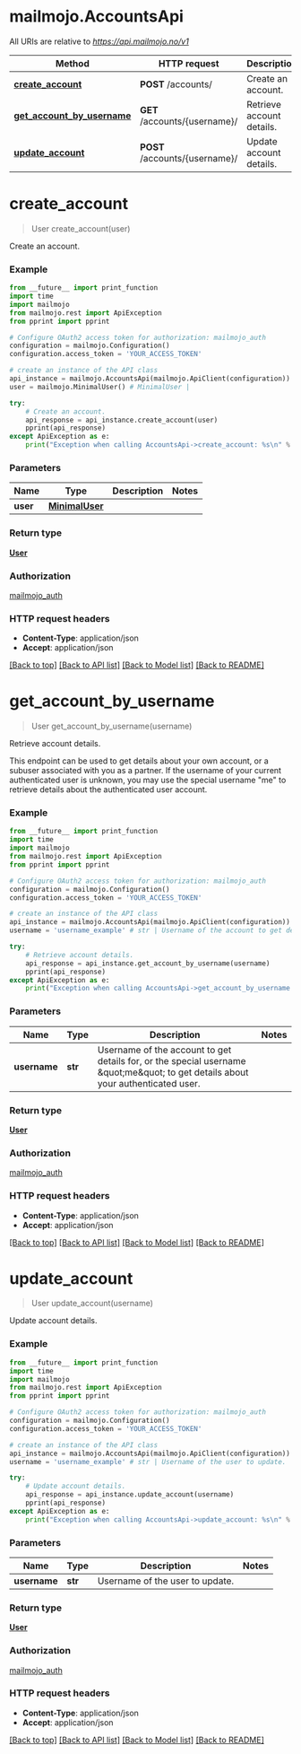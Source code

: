 # mailmojo.AccountsApi

All URIs are relative to *https://api.mailmojo.no/v1*

Method | HTTP request | Description
------------- | ------------- | -------------
[**create_account**](AccountsApi.md#create_account) | **POST** /accounts/ | Create an account.
[**get_account_by_username**](AccountsApi.md#get_account_by_username) | **GET** /accounts/{username}/ | Retrieve account details.
[**update_account**](AccountsApi.md#update_account) | **POST** /accounts/{username}/ | Update account details.


# **create_account**
> User create_account(user)

Create an account.

### Example
```python
from __future__ import print_function
import time
import mailmojo
from mailmojo.rest import ApiException
from pprint import pprint

# Configure OAuth2 access token for authorization: mailmojo_auth
configuration = mailmojo.Configuration()
configuration.access_token = 'YOUR_ACCESS_TOKEN'

# create an instance of the API class
api_instance = mailmojo.AccountsApi(mailmojo.ApiClient(configuration))
user = mailmojo.MinimalUser() # MinimalUser | 

try:
    # Create an account.
    api_response = api_instance.create_account(user)
    pprint(api_response)
except ApiException as e:
    print("Exception when calling AccountsApi->create_account: %s\n" % e)
```

### Parameters

Name | Type | Description  | Notes
------------- | ------------- | ------------- | -------------
 **user** | [**MinimalUser**](MinimalUser.md)|  | 

### Return type

[**User**](User.md)

### Authorization

[mailmojo_auth](../README.md#mailmojo_auth)

### HTTP request headers

 - **Content-Type**: application/json
 - **Accept**: application/json

[[Back to top]](#) [[Back to API list]](../README.md#documentation-for-api-endpoints) [[Back to Model list]](../README.md#documentation-for-models) [[Back to README]](../README.md)

# **get_account_by_username**
> User get_account_by_username(username)

Retrieve account details.

This endpoint can be used to get details about your own account, or a subuser associated with you as a partner. If the username of your current authenticated user is unknown, you may use the special username \"me\" to retrieve details about the authenticated user account. 

### Example
```python
from __future__ import print_function
import time
import mailmojo
from mailmojo.rest import ApiException
from pprint import pprint

# Configure OAuth2 access token for authorization: mailmojo_auth
configuration = mailmojo.Configuration()
configuration.access_token = 'YOUR_ACCESS_TOKEN'

# create an instance of the API class
api_instance = mailmojo.AccountsApi(mailmojo.ApiClient(configuration))
username = 'username_example' # str | Username of the account to get details for, or the special username \"me\" to get details about your authenticated user. 

try:
    # Retrieve account details.
    api_response = api_instance.get_account_by_username(username)
    pprint(api_response)
except ApiException as e:
    print("Exception when calling AccountsApi->get_account_by_username: %s\n" % e)
```

### Parameters

Name | Type | Description  | Notes
------------- | ------------- | ------------- | -------------
 **username** | **str**| Username of the account to get details for, or the special username \&quot;me\&quot; to get details about your authenticated user.  | 

### Return type

[**User**](User.md)

### Authorization

[mailmojo_auth](../README.md#mailmojo_auth)

### HTTP request headers

 - **Content-Type**: application/json
 - **Accept**: application/json

[[Back to top]](#) [[Back to API list]](../README.md#documentation-for-api-endpoints) [[Back to Model list]](../README.md#documentation-for-models) [[Back to README]](../README.md)

# **update_account**
> User update_account(username)

Update account details.

### Example
```python
from __future__ import print_function
import time
import mailmojo
from mailmojo.rest import ApiException
from pprint import pprint

# Configure OAuth2 access token for authorization: mailmojo_auth
configuration = mailmojo.Configuration()
configuration.access_token = 'YOUR_ACCESS_TOKEN'

# create an instance of the API class
api_instance = mailmojo.AccountsApi(mailmojo.ApiClient(configuration))
username = 'username_example' # str | Username of the user to update.

try:
    # Update account details.
    api_response = api_instance.update_account(username)
    pprint(api_response)
except ApiException as e:
    print("Exception when calling AccountsApi->update_account: %s\n" % e)
```

### Parameters

Name | Type | Description  | Notes
------------- | ------------- | ------------- | -------------
 **username** | **str**| Username of the user to update. | 

### Return type

[**User**](User.md)

### Authorization

[mailmojo_auth](../README.md#mailmojo_auth)

### HTTP request headers

 - **Content-Type**: application/json
 - **Accept**: application/json

[[Back to top]](#) [[Back to API list]](../README.md#documentation-for-api-endpoints) [[Back to Model list]](../README.md#documentation-for-models) [[Back to README]](../README.md)

